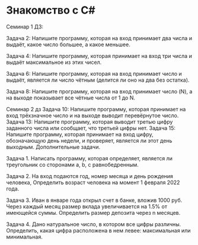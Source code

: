 # Знакомство с C#

Семинар 1 ДЗ:

Задача 2: Напишите программу, которая на вход принимает два числа и выдаёт, какое число большее, а какое меньшее.

Задача 4: Напишите программу, которая принимает на вход три числа и выдаёт максимальное из этих чисел.

Задача 6: Напишите программу, которая на вход принимает число и выдаёт, является ли число чётным (делится ли оно на два без остатка).

Задача 8: Напишите программу, которая на вход принимает число (N), а на выходе показывает все чётные числа от 1 до N.


Семинар 2 дз
Задача 10: Напишите программу, которая принимает на вход трёхзначное число и на выходе выводит перевёрнутое число.
Задача 13: Напишите программу, которая выводит третью цифру заданного числа или сообщает, что третьей цифры нет.
Задача 15: Напишите программу, которая принимает на вход цифру, обозначающую день недели, и проверяет, является ли этот день выходным.
Дополнительные задачи.

Задача 1. Написать программу, которая определяет, является ли треугольник со сторонами a, b, c равнобедренным.

Задача 2. На вход подаются год, номер месяца и день рождения человека, Определить возраст человека на момент 1 февраля 2022 года.

Задача 3. Иван в январе года открыл счет в банке, вложив 1000 руб. Через каждый месяц размер вклада увеличивается на 1.5% от имеющейся суммы. Определить размер депозита через n месяцев.

Задача 4. Дано натуральное число, в котором все цифры различны. Определить, какая цифра расположена в нем левее: максимальная или минимальная.

